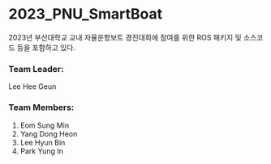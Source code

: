 # 2023_PNU_SmartBoat

2023년 부산대학교 교내 자율운항보트 경진대회에 참여를 위한 ROS 패키지 및 소스코드 등을 포함하고 있다.

<!-- ```
This project is licensed under the terms of the GNU General Public License v3.0.
(이 레포지토리는 GNU GPL 라이선스를 따르고 있습니다. 자세한 사항은 LICENSE 파일을 참고해주세요.)
``` -->

<!-- ## Contents
1. [Documentation and Open Data](#documentation-and-open-data) (관련 문서)
2. [Installation and Usage](#installation-and-usage) (설치 및 사용)
3. [License](#license) (라이선스) -->
### Team Leader:
Lee Hee Geun
  
### Team Members:
1. Eom Sung Min  
2. Yang Dong Heon  
3. Lee Hyun Bin  
4. Park Yung In  


<!-- ## Documentation and Open Data
### Documents
📋 [상세 개발 보고서](https://winterbloooom.github.io/autonomous%20vehicle/kaboat2022-dev-report/): 개발 기획 단계부터 알고리즘 설계 및 구현, 테스트 및 대회 적용 등 전반적 사항을 상세하게 기술하고 있음<br>
📝 [대회 제출 보고서](https://drive.google.com/file/d/1nP1QHVJlDKosmO9re21HN9KshMnNTI5O/view?usp=sharing): KABOAT 2022 설계 심사 제출 보고서<br>
📂 [프로젝트 요약본](): *업데이트 예정입니다.* <br>


📷 **video data**

| file name | corresponding rosbag file | record data | duration | size |
|---|---|---|---|---|
| blue-cross.bag | final-docking.bag | 2022.08.19. | 27.9s | 21.0 MB |
| green-triangle.bag | 220819-123821-docking-04(25초).bag | 2022.08.19. | 36s | 32.1 MB |

📺 **Competition video clips**
경기 영상 녹화본 및 시각화 결과를 편집하여 YouTube에 게시하였다. 👉 [전체 재생목록](https://youtube.com/playlist?list=PLBScO6lsHRV1a6kaPttd6ulcyLxNG6T-N)

* [호핑투어 오토파일럿](https://youtu.be/VELbh6ZdrzQ) 경기 영상<br>
* [자율운항 장애물 통과(예선+결선)](https://youtu.be/IKwgBN4L3A0) 경기 영상<br>
* [자율운항 도킹](https://youtu.be/-ghsQaKhZ-o) 경기 영상<br>


## Installation and Usage
### Repository 디렉터리 구조
```
├─ .github/                     (github actions 관련 파일)
│   └─ workflows            
│        └─  black_formatter.yaml  (Black Formatter 적용)
│
├─ Arduino/                     (아두이노 코드 모음)
│
├─ data/                        (테스트용 데이터, 프로그램 실행 결과)
│   ├─ rosbag/                      (rosbag data)
│   ├─ rviz_record/                 (Rviz Record Video)
│   ├─ sample_imgs/                 (테스트용 이미지, 각종 실행 결과 캡쳐)
│   ├─ hopping_coordinates.pdf      (대회 측 제공 호핑투어 및 경기장 좌표)
│   └─ 99-tty.rules                 (Symbolic Link 생성 파일)
│
├─ launch/                      (roslaunch files)
│   ├─ autonomous.launch            (자율운항 장애물 통과 경기용)
│   ├─ docking.launch               (자율운항 도킹 경기용)
│   ├─ fuzzy.launch                 (자율운항 장애물 통과 경기용 (Plan B))
│   ├─ hopping_tour.launch          (호핑투어 경기용)
│   ├─ sensor_test.launch           (각종 모듈 테스트)
│   ├─ simul_autonomous.launch      (자율운항 장애물 통과 테스트용)
│   ├─ simul_docking.launch         (자율운항 도킹 테스트용)
│   └─ simul_hopping.launch         (호핑투어 테스트용)
│
├─ params/                      (파라미터 yaml 파일 모음)
│   ├─ autonomous_params.yaml       (자율운항 장애물 통과 용)
│   ├─ coordinates.yaml             (좌표 원점, waypoints, station 위치 등)
│   ├─ docking_params.yaml          (자율운항 도킹 용)
│   ├─ hopping_params.yaml          (호핑투어 용)
│   ├─ lidar_params.yaml            (lidar_converter 용)
│   └─ servo_params.yaml            (servo_test 용)
│
├─ rviz/                        (Rviz 설정 파일 모음)
│   ├─ rviz_conf_2021hop.rviz       (호핑투어 2021 version 용)
│   ├─ rviz_conf_auto.rviz          (자율운항, 호핑투어 용)
│   ├─ rviz_conf_data_collect.rviz  (자율운항 도킹 데이터 수집용)
│   ├─ rviz_conf_docking.rviz       (자율운항 도킹 용)
│   └─ rviz_conf_lidar.rviz         (lidar_converter 용)
│
├─ src/                         (소스코드)
│   ├─ arduino/                     (아두이노 노드 소스코드)
│   │
│   ├─ autonomous/                  (자율운항 소스코드)
│   │
│   ├─ control/                     (제어 관련 모듈)
│   │
│   ├─ datatypes/                   (커스텀 자료형)
│   │
│   ├─ dock/                        (도킹 소스코드)
│   │
│   ├─ hopping/                     (호핑투어 소스코드)
│   │
│   ├─ utils/                       (각종 모듈 및 기능)
│   │   ├─  gnss_converter.py           (GPS -> ENU 좌표계 변환 모듈)
│   │   ├─  gps_show.py                 (GPS 데이터 확인 모듈)
│   │   ├─  heading_calculator.py       (IMU 지자기센서 -> 선수각 계산 모듈)
│   │   ├─  lidar_converter.py          (라이다 데이터 클러스터링 모듈)
│   │   ├─  obstacle_avoidance.py       (장애물 회피 함수 모음)
│   │   ├─  tools.py                    (기타 함수 모음)
│   │   └─  visualizer.py               (Rviz 시각화 모듈)
│   │
│   ├─ autonomous.py                (자율운항 장애물 통과 실행 쉘 스크립트)
│   ├─ docking.py                   (자율운항 도킹 실행 쉘 스크립트)
│   └─ hopping.sh                   (호핑투어 실행 쉘 스크립트)
│
├─ .gitignore                   (깃허브 업로드 시 제외할 파일 목록)
├─ CMakeLists.txt               (catkin make file)
├─ package.xml                  (ros package file)
├─ pyproject.toml               (black formatter 등의 configuration)
└─ requirements.txt             (추가적으로 설치해야 할 라이브러리)
```

### Installation
해당 프로젝트를 사용하기 위해서는 ROS Melodic(18.04)의 desktop-full를 설치하여 관련 도구들 모두를 설치한다. 또한 본 팀이 사용한 IMU(AHRS), GPS, Camera, LiDAR의 ROS 드라이버는 GitHub에서 쉽게 clone하여 사용할 수 있으며, 소스코드를 압축한 파일을 따로 [드라이브에 탑재](https://drive.google.com/drive/folders/1TF9xHhzc6bc-4HkW3OEvvLpgaKmAWLDm?lfhs=2)해 두었다. GPS 관련 패키지는 세부 설정이 필요하기 때문이다.

* [IMU(AHRS) 드라이버](https://github.com/robotpilot/myahrs_driver)
* [GPS 드라이버](https://github.com/ros-agriculture/ublox_f9p)와 [NTRIP Client 패키지](https://github.com/ros-agriculture/ntrip_ros) 👉 [GPS 드라이버 설치 방법](https://winterbloooom.github.io/perception/perception-ublox-gps/)
* [LiDAR 드라이버](https://github.com/Slamtec/rplidar_ros)
* [USB 카메라 드라이버](https://github.com/ros-drivers/usb_cam)

또한 추가적으로 설치해야 하는 라이브러리를 `requirements.txt`에 나타내었다. 패키지 디렉터리 위치로 이동하여 아래의 명령어를 수행한다.

```bash
pip install -r requirements.txt
```

개별적 설치를 할 때는 Python 버전을 2.x 인지 확인한 뒤 `pip3` 가 아니라 `pip` 명령어로 설치를 진행해야 ROS에서 실행할 수 있다. pymap3d 라이브러리 설치 시 `egg_info failed` 관련 에러가 나타난다면 아래의 명령어를 입력해 setuptools를 업그레이드한다. 👉 [오류 해결 출처](https://musclebear.tistory.com/131)

```bash
sudo -H pip install --upgrade --ignore-installed pip setuptools
```

### Usage
💡자율운항 (autonomous)
```bash
# 기본적 실행
roslaunch tricat221 autonomous.launch
# rosbag record 사용여부 설정
roslaunch tricat221 autonomous.launch do_record:=[rosbag_record_여부] filename:=[rosbag_파일_이름]
# shell script 실행
./src/autonomous.sh
```

💡호핑투어 (hopping_tour)
```bash
# 기본적 실행
roslaunch tricat221 hopping_tour.launch
# rosbag record 사용여부 설정
roslaunch tricat221 hopping_tour.launch do_record:=[rosbag_record_여부] filename:=[rosbag_파일_이름]
# shell script 실행
./src/hopping.sh
```

💡도킹 (docking)
```bash
# 기본적 실행
roslaunch tricat221 docking.launch
# rosbag record 사용여부 설정
roslaunch tricat221 docking.launch do_record:=[rosbag_record_여부] filename:=[rosbag_파일_이름]
# shell script 실행
./src/docking.sh
```

### Symbolic Link
각 센서의 symbolic link(일종의 바로가기)를 만들어 장치의 이름을 고정할 수 있다. 컴퓨터에 `/etc/udev/rules.d/` 경로로 해당 파일을 복사하고 udev 설정을 재로드한뒤, 컴퓨터를 재시작한다.

```bash
sudo cp 99-tty.rules /etc/udev/rules.d/99-tty.rules
sudo service udev reload
sudo service udev restart
```

## License
이 레포지토리는 GNU GPL 라이선스를 따르고 있다. 자세한 사항은 프로젝트 내 LICENSE 파일에 라이선스 내용이 있으며, 각 라이선스의 종류나 사용 방법 등은 아래 링크에서 더 볼 수 있다.

* [우노, "[GitHub] License 란?"](https://wooono.tistory.com/379)
* [황은경, "오픈소스를 사용하고, 준비하는 개발자를 위한 가이드"](https://www.slideshare.net/ifkakao/ss-113145564)
* [codeNamu, "[춘식이의 코드이야기] 대표 오픈소스 라이선스, 한 눈에 보기!"](https://codenamu.org/2014/10/10/popular-opensource-license)
* [오픈소스SW 라이선스 종합정보시스템, "라이선스 가이드"](https://olis.or.kr/license/licenseGuide.do)
* [다크 프로그래머, "공개 SW 라이센스 GPL, LGPL, BSD"](https://darkpgmr.tistory.com/89)
* [Choose an open source license](https://choosealicense.com/)
* [Open Source Guides, "The Legal Side of Open Source"](https://opensource.guide/legal/) -->
